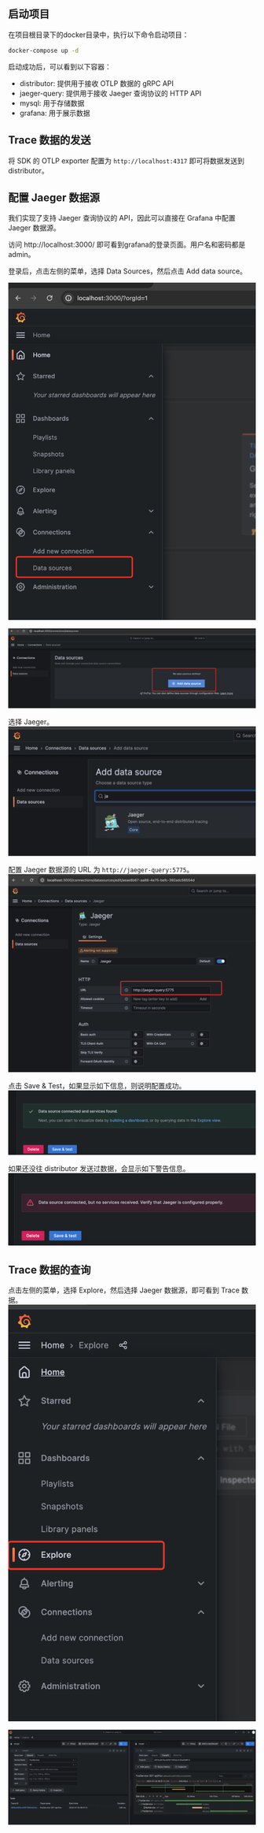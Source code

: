 ## 启动项目

在项目根目录下的docker目录中，执行以下命令启动项目：

```bash
docker-compose up -d
```

启动成功后，可以看到以下容器：

+ distributor: 提供用于接收 OTLP 数据的 gRPC API
+ jaeger-query: 提供用于接收 Jaeger 查询协议的 HTTP API
+ mysql: 用于存储数据
+ grafana: 用于展示数据

## Trace 数据的发送

将 SDK 的 OTLP exporter 配置为 `http://localhost:4317` 即可将数据发送到 distributor。

## 配置 Jaeger 数据源

我们实现了支持 Jaeger 查询协议的 API，因此可以直接在 Grafana 中配置 Jaeger 数据源。

访问 http://localhost:3000/ 即可看到grafana的登录页面。用户名和密码都是admin。

登录后，点击左侧的菜单，选择 Data Sources，然后点击 Add data source。

![](./asserts/add-jaeger-data-source.png)

![](./asserts/add-jaeger-data-source-2.png)

选择 Jaeger。
![](./asserts/add-jaeger-data-source-3.png)

配置 Jaeger 数据源的 URL 为 `http://jaeger-query:5775`。
![](./asserts/add-jaeger-data-source-4.png)

点击 Save & Test，如果显示如下信息，则说明配置成功。
![](./asserts/add-jaeger-data-source-5.png)

如果还没往 distributor 发送过数据，会显示如下警告信息。
![](./asserts/add-jaeger-data-source-warning.png)

## Trace 数据的查询

点击左侧的菜单，选择 Explore，然后选择 Jaeger 数据源，即可看到 Trace 数据。
![](./asserts/query-trace.png)

![](./asserts/query-trace-2.png)